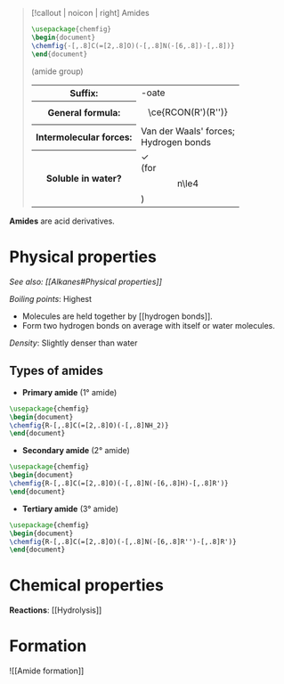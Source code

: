 > [!callout | noicon | right] Amides
> ```tikz
> \usepackage{chemfig}
> \begin{document}
> \chemfig{-[,.8]C(=[2,.8]O)(-[,.8]N(-[6,.8])-[,.8])}
> \end{document}
> ```
> (amide group)
> <table class="infobox-tables"><tr><th>Suffix:</th><td>-oate</td></tr><tr><th>General formula:</th><td><span class="math display">\ce{RCON(R')(R'')}</span></span></td></tr><tr><th>Intermolecular forces:</th><td>Van der Waals' forces;<br>Hydrogen bonds</td></tr><tr><th>Soluble in water?</th><td>✓<br>(for <span class="math display">n\le4</span>)</td></table>

**Amides** are acid derivatives.

# Physical properties
*See also: [[Alkanes#Physical properties]]*

*Boiling points*: Highest
- Molecules are held together by [[hydrogen bonds]].
- Form two hydrogen bonds on average with itself or water molecules.

*Density*: Slightly denser than water

## Types of amides
- **Primary amide** (1° amide)
```tikz
\usepackage{chemfig}
\begin{document}
\chemfig{R-[,.8]C(=[2,.8]O)(-[,.8]NH_2)}
\end{document}
```

- **Secondary amide** (2° amide)
```tikz
\usepackage{chemfig}
\begin{document}
\chemfig{R-[,.8]C(=[2,.8]O)(-[,.8]N(-[6,.8]H)-[,.8]R')}
\end{document}
```

- **Tertiary amide** (3° amide)
```tikz
\usepackage{chemfig}
\begin{document}
\chemfig{R-[,.8]C(=[2,.8]O)(-[,.8]N(-[6,.8]R'')-[,.8]R')}
\end{document}
```

# Chemical properties
**Reactions**: [[Hydrolysis]]

# Formation
![[Amide formation]]
